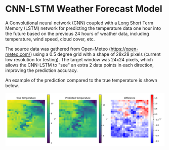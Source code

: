 # CNN-LSTM Weather Forecast Model

A Convolutional neural network (CNN) coupled with a Long Short Term Memory (LSTM) network for predicting the temperature data one hour into the future based on the previous 24 hours of weather data, including temperature, wind speed, cloud cover, etc.

The source data was gathered from Open-Meteo (https://open-meteo.com/) using a 0.5 degree grid with a shape of 28x28 pixels (current low resolution for testing). The target window was 24x24 pixels, which allows the CNN-LSTM to "see" an extra 2 data points in each direction, improving the prediction accuracy.

An example of the prediction compared to the true temperature is shown below.

![alt text](/images/image_1.png)
